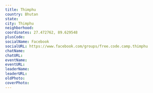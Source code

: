 ```yaml
---
title: Thimphu
country: Bhutan
state: 
city: Thimphu
neighborhood: 
coordinates: 27.472762, 89.629548
plusCode:
socialName: Facebook
socialURL: https://www.facebook.com/groups/free.code.camp.thimphu
chatName:
chatURL:
eventName:
eventURL:
leaderName:
leaderURL:
oldPhoto: 
coverPhoto:
---
```

